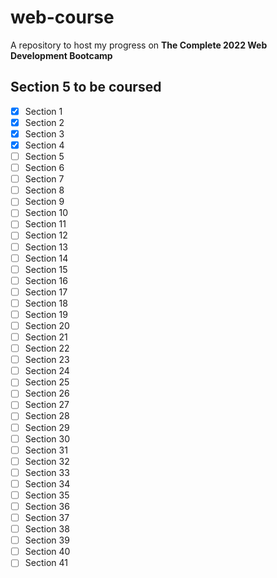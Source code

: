 # web-course
A repository to host my progress on **The Complete 2022 Web Development Bootcamp**
## Section 5 to be coursed
- [x] Section 1
- [x] Section 2
- [x] Section 3
- [x] Section 4
- [ ] Section 5
- [ ] Section 6
- [ ] Section 7
- [ ] Section 8
- [ ] Section 9
- [ ] Section 10
- [ ] Section 11
- [ ] Section 12
- [ ] Section 13
- [ ] Section 14
- [ ] Section 15
- [ ] Section 16
- [ ] Section 17
- [ ] Section 18
- [ ] Section 19
- [ ] Section 20
- [ ] Section 21
- [ ] Section 22
- [ ] Section 23
- [ ] Section 24
- [ ] Section 25
- [ ] Section 26
- [ ] Section 27
- [ ] Section 28
- [ ] Section 29
- [ ] Section 30
- [ ] Section 31
- [ ] Section 32
- [ ] Section 33
- [ ] Section 34
- [ ] Section 35
- [ ] Section 36
- [ ] Section 37
- [ ] Section 38
- [ ] Section 39
- [ ] Section 40
- [ ] Section 41

